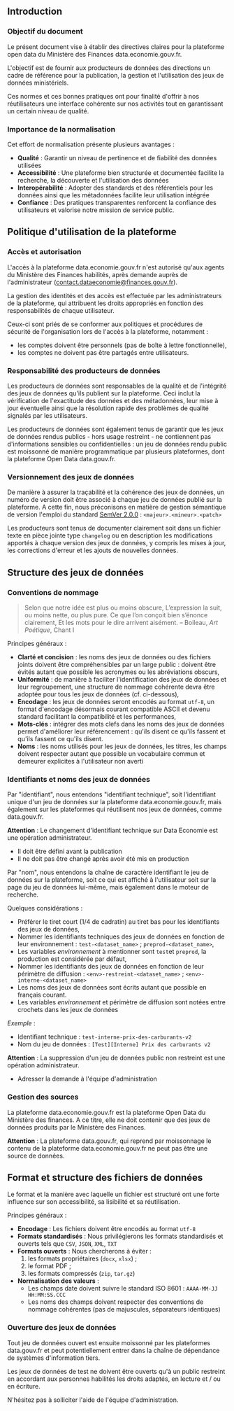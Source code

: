 ## Introduction

### Objectif du document

Le présent document vise à établir des directives claires pour la plateforme open data du Ministère des Finances data.economie.gouv.fr.

L'objectif est de fournir aux producteurs de données des directions un cadre de référence pour la publication, la gestion et l'utilisation des jeux de données ministériels.

Ces normes et ces bonnes pratiques ont pour finalité d'offrir à nos réutilisateurs une interface cohérente sur nos activités tout en garantissant un certain niveau de qualité.

### Importance de la normalisation

Cet effort de normalisation présente plusieurs avantages :

- **Qualité** : Garantir un niveau de pertinence et de fiabilité des données utilisées
- **Accessibilité** : Une plateforme bien structurée et documentée facilite la recherche, la découverte et l'utilisation des données
- **Interopérabilité** : Adopter des standards et des référentiels pour les données ainsi que les métadonnées facilite leur utilisation intégrée
- **Confiance** : Des pratiques transparentes renforcent la confiance des utilisateurs et valorise notre mission de service public.

## Politique d'utilisation de la plateforme

### Accès et autorisation

L'accès à la plateforme data.economie.gouv.fr n'est autorisé qu'aux agents du Ministère des Finances habilités, après demande auprès de l'administrateur (contact.dataeconomie@finances.gouv.fr).

La gestion des identités et des accès est effectuée par les administrateurs de la plateforme, qui attribuent les droits appropriés en fonction des responsabilités de chaque utilisateur.

Ceux-ci sont priés de se conformer aux politiques et procédures de sécurité de l'organisation lors de l'accès à la plateforme, notamment :

- les comptes doivent être personnels (pas de boîte à lettre fonctionnelle),
- les comptes ne doivent pas être partagés entre utilisateurs.

### Responsabilité des producteurs de données

Les producteurs de données sont responsables de la qualité et de l'intégrité des jeux de données qu'ils publient sur la plateforme. Ceci inclut la vérification de l'exactitude des données et des métadonnées, leur mise à jour éventuelle ainsi que la résolution rapide des problèmes de qualité signalés par les utilisateurs.

Les producteurs de données sont également tenus de garantir que les jeux de données rendus publics - hors usage restreint - ne contiennent pas d'informations sensibles ou confidentielles : un jeu de données rendu public est moissonné de manière programmatique par plusieurs plateformes, dont la plateforme Open Data data.gouv.fr.

### Versionnement des jeux de données

De manière à assurer la traçabilité et la cohérence des jeux de données, un numéro de version doit être associé à chaque jeu de données publié sur la plateforme. A cette fin, nous préconisons en matière de gestion sémantique de version l'emploi du standard [SemVer 2.0.0](https://semver.org/lang/fr/) : `<majeur>.<mineur>.<patch>`

Les producteurs sont tenus de documenter clairement soit dans un fichier texte en pièce jointe type `changelog` ou en description les modifications apportés à chaque version des jeux de données, y compris les mises à jour, les corrections d'erreur et les ajouts de nouvelles données.

## Structure des jeux de données

### Conventions de nommage

> Selon que notre idée est plus ou moins obscure,
> L’expression la suit, ou moins nette, ou plus pure.
> Ce que l’on conçoit bien s’énonce clairement,
> Et les mots pour le dire arrivent aisément. – Boileau, *Art Poétique*, Chant I

Principes généraux :

- **Clarté et concision** : les noms des jeux de données ou des fichiers joints doivent être compréhensibles par un large public : doivent être évités autant que possible les acronymes ou les abréviations obscurs,
- **Uniformité** : de manière à faciliter l'identification des jeux de données et leur regroupement, une structure de nommage cohérente devra être adoptée pour tous les jeux de données (cf. ci-dessous),
- **Encodage** : les jeux de données seront encodés au format `utf-8`, un format d'encodage désormais courant compatible ASCII et devenu standard facilitant la compatibilité et les performances,
- **Mots-clés** : intégrer des mots clefs dans les noms des jeux de données permet d'améliorer leur référencement : qu'ils disent ce qu'ils fassent et qu'ils fassent ce qu'ils disent.
- **Noms** : les noms utilisés pour les jeux de données, les titres, les champs doivent respecter autant que possible un vocabulaire commun et demeurer explicites à l'utilisateur non averti

### Identifiants et noms des jeux de données

Par "identifiant", nous entendons "identifiant technique", soit l'identifiant unique d'un jeu de données sur la plateforme data.economie.gouv.fr, mais également sur les plateformes qui réutilisent nos jeux de données, comme data.gouv.fr.

**Attention** : Le changement d'identifiant technique sur Data Economie est une opération administrateur.

- Il doit être défini avant la publication
- Il ne doit pas être changé après avoir été mis en production

Par "nom", nous entendons la chaîne de caractère identifiant le jeu de données sur la plateforme, soit ce qui est affiché à l'utilisateur soit sur la page du jeu de données lui-même, mais également dans le moteur de recherche.

Quelques considérations :

- Préférer le tiret court (1/4 de cadratin) au tiret bas pour les identifiants des jeux de données,
- Nommer les identifiants techniques des jeux de données en fonction de leur environnement : `test-<dataset_name>` ; `preprod-<dataset_name>`,
- Les variables *environnement* à mentionner sont `test`et `preprod`, la production est considérée par défaut,
- Nommer les identifiants des jeux de données en fonction de leur périmètre de diffusion : `<env>-restreint-<dataset_name>` ; `<env>-interne-<dataset_name>`
- Les noms des jeux de données sont écrits autant que possible en français courant.
- Les variables *environnement* et périmètre de diffusion sont notées entre crochets dans les jeux de données

*Exemple* :
- Identifiant technique : `test-interne-prix-des-carburants-v2`
- Nom du jeu de données : `[Test][Interne] Prix des carburants v2`

**Attention** : La suppression d'un jeu de données public non restreint est une opération administrateur.

- Adresser la demande à l'équipe d'administration

### Gestion des sources

La plateforme data.economie.gouv.fr est la plateforme Open Data du Ministère des finances. A ce titre, elle ne doit contenir que des jeux de données produits par le Ministère des Finances.

**Attention** : La plateforme data.gouv.fr, qui reprend par moissonnage le contenu de la plateforme data.economie.gouv.fr ne peut pas être une source de données.

## Format et structure des fichiers de données

Le format et la manière avec laquelle un fichier est structuré ont une forte influence sur son accessibilité, sa lisibilité et sa réutilisation.

Principes généraux :

- **Encodage** : Les fichiers doivent être encodés au format `utf-8`
- **Formats standardisés** : Nous privilégierons les formats standardisés et ouverts tels que `CSV`, `JSON`, `XML`, `TXT`
- **Formats ouverts** : Nous chercherons à éviter :
    1) les formats propriétaires (`docx`, `xlsx`) ;
    2) le format PDF ;
    3) les formats compressés (`zip`, `tar.gz`)
- **Normalisation des valeurs** :
    - Les champs date doivent suivre le standard ISO 8601 : `AAAA-MM-JJ HH:MM:SS.CCC`
    - Les noms des champs doivent respecter des conventions de nommage cohérentes (pas de majuscules, séparateurs identiques)

### Ouverture des jeux de données

Tout jeu de données ouvert est ensuite moissonné par les plateformes data.gouv.fr et peut potentiellement entrer dans la chaîne de dépendance de systèmes d'information tiers.

Les jeux de données de test ne doivent être ouverts qu'à un public restreint en accordant aux personnes habilités les droits adaptés, en lecture et / ou en écriture.

N'hésitez pas à solliciter l'aide de l'équipe d'administration.
